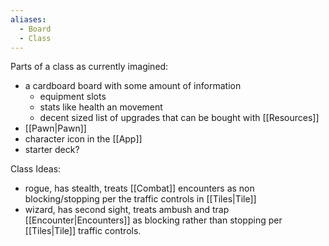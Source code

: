 ```yaml
---
aliases:
  - Board
  - Class
---
```

Parts of a class as currently imagined:
- a cardboard board with some amount of information
	- equipment slots
	- stats like health an movement
	- decent sized list of upgrades that can be bought with [[Resources]]
- [[Pawn|Pawn]]
- character icon in the [[App]]
- starter deck?


Class Ideas:
- rogue, has stealth, treats [[Combat]] encounters as non blocking/stopping per the traffic controls in [[Tiles|Tile]]
- wizard, has second sight, treats ambush and trap [[Encounter|Encounters]] as blocking rather than stopping per [[Tiles|Tile]] traffic controls.